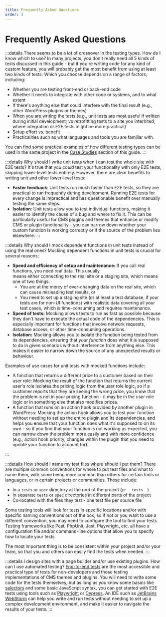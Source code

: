 ```yaml
---
title: Frequently Asked Questions
order: 3
---
```


# Frequently Asked Questions

:::details There seems to be a lot of crossover in the testing types. How do I know which to use?
In many projects, you don't really need all 5 kinds of tests discussed in this guide - but if you're writing code for any kind of custom feature, you will probably get the most benefit from using at least two kinds of tests. Which you choose depends on a range of factors, including:
- Whether you are testing front-end or back-end code
- Whether it needs to integrate with other code or systems, and to what extent
- If there's anything else that could interfere with the final result (e.g., other WordPress plugins or themes)
- When you are writing the tests (e.g., unit tests are most useful if written during initial development; vs retrofitting tests to a site you interhited, where integration or E2E tests might be more practical)
- Setup effort vs. benefit
- Practicalities such as what languages and tools you are familiar with.

You can find some practical examples of how different testing types can be used in the same project in the [Case Studies](../case-studies/overview.md) section of this guide.
:::

:::details Why should I write unit tests when I can test the whole site with E2E tests?
It's true that you _could_ test your functionality with only E2E tests, skipping lower-level tests entirely. However,
there are clear benefits to writing unit and other lower-level tests:
- **Faster feedback**: Unit tests run much faster than E2E tests, so they are practical to run frequently during development. Running E2E tests for every change is impractical and has questionable benefit over manually testing the same steps.
- **Isolation**: Unit tests allow you to test individual functions, making it easier to identify the cause of a bug and where to fix it. This can be particularly useful for CMS plugins and themes that enhance or modify CMS or plugin functionality - you can narrow down whether your custom function is working correctly or if the source of the problem lies elsewhere.
:::

:::details Why should I mock dependent functions in unit tests instead of using the real ones?
Mocking dependent functions in unit tests is crucial for several reasons:
- **Speed and efficiency of setup and maintenance:** If you call real functions, you need real data. This usually  
  means either connecting to the real site or a staging site, which means one of two things:
  - You are at the mercy of ever-changing data on the real site, which can cause misleading test results, or
  - You need to set up a staging site (or at least a test database, if your tests are for non-UI functions) with 
    realistic data covering all your test cases, which is  time-consuming and requires maintenance.
- **Speed of tests:** Mocking allows tests to run as fast as possible because they don't have to execute the actual code of the dependencies. This is especially important for functions that involve network requests, database access, or other time-consuming operations.
- **Isolation:** Mocking allows you to isolate the function being tested from its dependencies, ensuring that _your 
  function_ does what it is supposed to do in given scenarios without interference from anything else. This makes it easier to narrow down the source of any unexpected results or behaviour.

Examples of use cases for unit tests with mocked functions include:
- A function that returns a different price to a customer based on their user role: Mocking the result of the function that returns the current user's role isolates the pricing logic from the user role logic, so if a customer reports that they are seeing the wrong price, you know that the problem is not in your pricing function - it may be in the user role logic or in something else that also modifies prices.
- A function that runs on an action hook provided by another plugin in WordPress: Mocking the action hook allows you to test your function without needing to set up the entire plugin and its dependencies, and helps you ensure that your function does what it's supposed to on its own - so if you find that your function is not working as expected, you can narrow down the problem more easily and with more confidence (e.g., action hook priority, changes within the plugin that you need to update your function to account for).

:::

:::details How should I name my test files where should I put them?
There are multiple common conventions for where to put test files and what to name them, with some being more common than others for certain tools or languages, or in certain projects or communities. These include:
- In a `tests` or `spec` directory at the root of the project (or `__tests__`)
- In separate `tests` or `spec` directories in different parts of the project 
- Co-located with the files they test - one test file per source file

Some testing tools will look for tests in specific locations and/or with specific naming conventions out of the box, so if not or you want to use a different convention, you may need to configure the tool to find your tests. Testing frameworks like Pest, PhpUnit, Jest, Playwright, etc. all have a configuration file and/or command-line options that allow you to specify how to locate your tests.

The most important thing is to be consistent within your project and/or your team, so that you and others can easily find the tests when needed.
:::

:::details I design sites with a page builder and/or use existing plugins. How can I use automated testing?
[End-to-end tests](./testing-types.md#end-to-end-e2e-tests) are the most accessible and practical type of tests for non-developers and those testing implementations of CMS themes and plugins. You will need to write some code for the tests themselves, but as long as you know some basics like [selectors](https://developer.mozilla.org/en-US/docs/Web/CSS/CSS_selectors) and some basic JavaScript syntax, you can get started with E2E tests using tools such as [Playwright](https://playwright.dev/) or [Cypress](https://www.cypress.io/). An IDE such as [JetBrains WebStorm](https://www.jetbrains.com/webstorm/) can help you write and run tests without needing to set up a complex development environment, and make it easier to navigate the results of your tests.
:::

